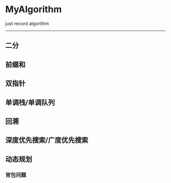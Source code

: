 # MyAlgorithm
just record algorithm
___
## 二分

## 前缀和

## 双指针

## 单调栈/单调队列

## 回溯

## 深度优先搜索/广度优先搜索

## 动态规划
### 背包问题

